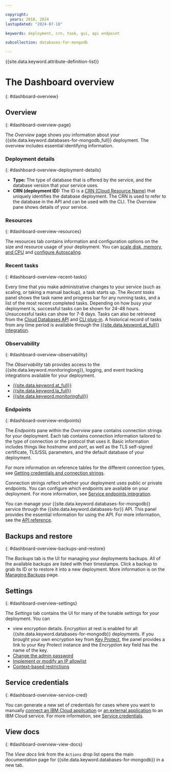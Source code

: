 ```yaml
---

copyright:
  years: 2018, 2024
lastupdated: "2024-07-18"

keywords: deployment, crn, task, gui, api endpoint

subcollection: databases-for-mongodb

---
```


{{site.data.keyword.attribute-definition-list}}

# The Dashboard overview
{: #dashboard-overview}

## Overview
{: #dashboard-overview-page}

The _Overview_ page shows you information about your {{site.data.keyword.databases-for-mongodb_full}} deployment. The overview includes essential identifying information.

### Deployment details
{: #dashboard-overview-deployment-details}

- **Type:** The type of database that is offered by the service, and the database version that your service uses.
- **CRN (deployment ID):** The ID is a [CRN (Cloud Resource Name)](/docs/account?topic=account-crn) that uniquely identifies the database deployment. The CRN is used to refer to the database in the API and can be used with the CLI. The _Overview_ pane shows details of your service.

### Resources
{: #dashboard-overview-resources}

The resources tab contains information and configuration options on the size and resource usage of your deployment. You can [scale disk, memory, and CPU](/docs/databases-for-mongodb?topic=databases-for-mongodb-resources-scaling) and [configure Autoscaling](/docs/databases-for-mongodb?topic=databases-for-mongodb-autoscaling).

### Recent tasks
{: #dashboard-overview-recent-tasks}

Every time that you make administrative changes to your service (such as scaling, or taking a manual backup), a task starts up. The _Recent tasks_ panel shows the task name and progress bar for any running tasks, and a list of the most recent completed tasks. Depending on how busy your deployment is, successful tasks can be shown for 24-48 hours. Unsuccessful tasks can show for 7-8 days. Tasks can also be retrieved from the [Cloud Databases API](https://cloud.ibm.com/apidocs/cloud-databases-api/cloud-databases-api-v5#listdeploymenttasks) and [CLI plug-in](https://cloud.ibm.com/docs/databases-cli-plugin?topic=databases-cli-plugin-cdb-reference#deployment-tasks-list). A historical record of tasks from any time period is available through the [{{site.data.keyword.at_full}} integration](/docs/databases-for-mongodb?topic=databases-for-mongodb-activity-tracker).

### Observability
{: #dashboard-overview-observability}

The _Observability_ tab provides access to the {{site.data.keyword.monitoringlong}}, logging, and event tracking integrations available for your deployment.
- [{{site.data.keyword.at_full}}](/docs/databases-for-mongodb?topic=databases-for-mongodb-activity-tracker)
- [{{site.data.keyword.la_full}}](/docs/databases-for-mongodb?topic=databases-for-mongodb-logging)
- [{{site.data.keyword.monitoringfull}}](/docs/cloud-databases?topic=cloud-databases-monitoring)

### Endpoints
{: #dashboard-overview-endpoints}

The _Endpoints_ pane within the _Overview_ pane contains connection strings for your deployment. Each tab contains connection information tailored to the type of connection or the protocol that uses it. Basic information includes things like _hostname_ and _port_, as well as the TLS self-signed certificate, TLS/SSL parameters, and the default database of your deployment.

For more information on reference tables for the different connection types, see [Getting credentials and connection strings](/docs/databases-for-mongodb?topic=databases-for-mongodb-connection-strings).

Connection strings reflect whether your deployment uses public or private endpoints. You can configure which endpoints are available on your deployment. For more information, see [Service endpoints integration](/docs/cloud-databases?topic=cloud-databases-service-endpoints).

You can manage your {{site.data.keyword.databases-for-mongodb}} service through the {{site.data.keyword.databases-for}} API. This panel provides the essential information for using the API. For more information, see the [API reference](https://{DomainName}/apidocs/cloud-databases-api).

## Backups and restore
{: #dashboard-overview-backups-and-restore}

The _Backups_ tab is the UI for managing your deployments backups. All of the available backups are listed with their timestamps. Click a backup to grab its ID or to restore it into a new deployment. More information is on the [Managing Backups](/docs/databases-for-mongodb?topic=cloud-databases-dashboard-backups) page.

## Settings
{: #dashboard-overview-settings}

The _Settings_ tab contains the UI for many of the tunable settings for your deployment. You can
- view encryption details. Encryption at rest is enabled for all {{site.data.keyword.databases-for-mongodb}} deployments. If you brought your own encryption key from [Key Protect](/docs/databases-for-mongodb?topic=databases-for-mongodb-key-protect&interface=ui), the panel provides a link to your Key Protect instance and the _Encryption key_ field has the name of the key.
- [Change the admin password](/docs/databases-for-mongodb?topic=databases-for-mongodb-user-management&interface=ui#user-management-set-admin-password-ui)
- [Implement or modify an IP allowlist](/docs/databases-for-mongodb?topic=databases-for-mongodb-allowlisting&interface=ui)
- [Context-based restrictions](/docs/databases-for-mongodb?topic=databases-for-mongodb-cbr&interface=ui)

## Service credentials
{: #dashboard-overview-service-cred}

You can generate a new set of credentials for cases where you want to manually [connect an IBM Cloud application](/docs/databases-for-mongodb?topic=databases-for-mongodb-mongodb-connecting-ibmcloud-app&interface=api) or [an external application](/docs/databases-for-mongodb?topic=databases-for-mongodb-mongodb-external-app&interface=api) to an IBM Cloud service. For more information, see [Service credentials](/docs/account?topic=account-service_credentials).

## View docs
{: #dashboard-overview-view-docs}

The _View docs_ link from the `Actions` drop list opens the main documentation page for {{site.data.keyword.databases-for-mongodb}} in a new tab.
